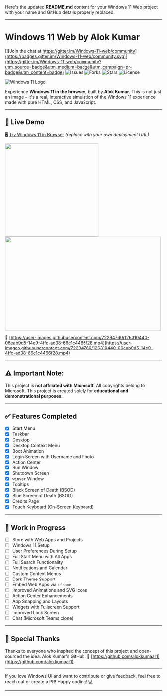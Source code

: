 Here's the updated **README.md** content for your Windows 11 Web project with your name and GitHub details properly replaced:

---

# Windows 11 Web by Alok Kumar

[![Join the chat at https://gitter.im/Windows-11-web/community](https://badges.gitter.im/Windows-11-web/community.svg)](https://gitter.im/Windows-11-web/community?utm_source=badge&utm_medium=badge&utm_campaign=pr-badge&utm_content=badge)
![Issues](https://img.shields.io/github/issues/alokkumaar1/windows11)
![Forks](https://img.shields.io/github/forks/alokkumaar1/windows11)
![Stars](https://img.shields.io/github/stars/alokkumaar1/windows11)
![License](https://img.shields.io/github/license/alokkumaar1/windows11)

![Windows 11 Logo](https://upload.wikimedia.org/wikipedia/commons/e/e6/Windows_11_logo.svg)

Experience **Windows 11 in the browser**, built by **Alok Kumar**.
This is not just an image – it's a real, interactive simulation of the Windows 11 experience made with pure HTML, CSS, and JavaScript.

---

## 🚀 Live Demo

🖥️ [Try Windows 11 in Browser](https://dub.sh/raja-proj-win11) *(replace with your own deployment URL)*

<img width="300px" height="300px" src="https://847395.smushcdn.com/2245437/wp-content/uploads/2021/07/Menu-de-Inicio-Windows-11.gif?lossy=1&strip=1&webp=1">
<img width="500px" height="300px" src="https://weblium.com/blog/wp-content/uploads/2020/06/windows-800x437.png">

🎥
[https://user-images.githubusercontent.com/72294760/126310440-06eab9d5-14e9-4ffc-ad38-66c1c4466f28.mp4](https://user-images.githubusercontent.com/72294760/126310440-06eab9d5-14e9-4ffc-ad38-66c1c4466f28.mp4)

---

## ⚠️ Important Note:

This project is **not affiliated with Microsoft**. All copyrights belong to Microsoft.
This project is created solely for **educational and demonstrational purposes**.

---

## ✅ Features Completed

* [x] Start Menu
* [x] Taskbar
* [x] Desktop
* [x] Desktop Context Menu
* [x] Boot Animation
* [x] Login Screen with Username and Photo
* [x] Action Center
* [x] Run Window
* [x] Shutdown Screen
* [x] `winver` Window
* [x] Tooltips
* [x] Black Screen of Death (BSOD)
* [x] Blue Screen of Death (BSOD)
* [x] Credits Page
* [x] Touch Keyboard (On-Screen Keyboard)

---

## 🚧 Work in Progress

* [ ] Store with Web Apps and Projects
* [ ] Windows 11 Setup
* [ ] User Preferences During Setup
* [ ] Full Start Menu with All Apps
* [ ] Full Search Functionality
* [ ] Notifications and Calendar
* [ ] Custom Context Menus
* [ ] Dark Theme Support
* [ ] Embed Web Apps via `iframe`
* [ ] Improved Animations and SVG Icons
* [ ] Action Center Enhancements
* [ ] App Snapping and Layouts
* [ ] Widgets with Fullscreen Support
* [ ] Improved Lock Screen
* [ ] Chat (Microsoft Teams clone)

---

## 🙌 Special Thanks

Thanks to everyone who inspired the concept of this project and open-sourced the idea.
Alok Kumar's GitHub:
🔗 [https://github.com/alokkumaar1](https://github.com/alokkumaar1)

---

If you love Windows UI and want to contribute or give feedback, feel free to reach out or create a PR!
Happy coding! 💻

---

